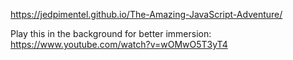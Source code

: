 https://jedpimentel.github.io/The-Amazing-JavaScript-Adventure/

Play this in the background for better immersion:
https://www.youtube.com/watch?v=wOMwO5T3yT4
